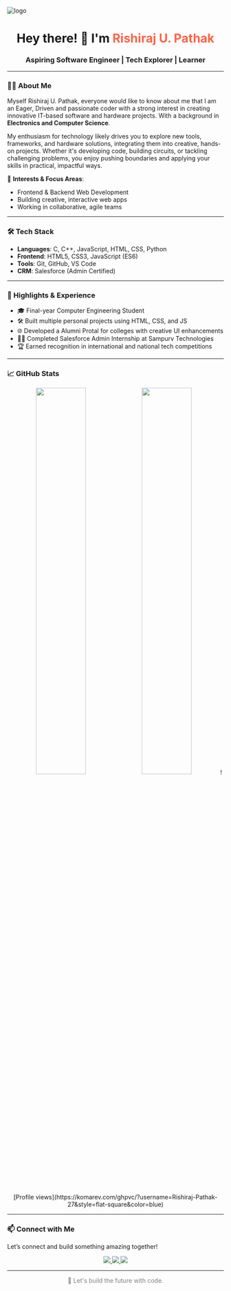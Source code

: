 ![logo](https://github.com/user-attachments/assets/98ec82e1-d46b-46fd-b0e4-c2d15b2d86da)


<h1 align="center">Hey there! 👋 I'm <span style="color:#ff6347">Rishiraj U. Pathak</span></h1>
<h3 align="center">Aspiring Software Engineer | Tech Explorer | Learner</h3>

---

### 🧑‍💻 About Me

Myself Rishiraj U. Pathak, everyone would like to know about me that I am an Eager, Driven and passionate coder with a strong interest in creating innovative IT-based software and hardware projects. With a background in **Electronics and Computer Science**. 

My enthusiasm for technology likely drives you to explore new tools, frameworks, and hardware solutions, integrating them into creative, hands-on projects. Whether it's developing code, building circuits, or tackling challenging problems, you enjoy pushing boundaries and applying your skills in practical, impactful ways.

🔧 **Interests & Focus Areas**:
- Frontend & Backend Web Development  
- Building creative, interactive web apps     
- Working in collaborative, agile teams

---

### 🛠️ Tech Stack

- **Languages**: C, C++, JavaScript, HTML, CSS, Python 
- **Frontend**: HTML5, CSS3, JavaScript (ES6) 
- **Tools**: Git, GitHub, VS Code  
- **CRM**: Salesforce (Admin Certified)  
  

---

### 🌟 Highlights & Experience

- 🎓 Final-year Computer Engineering Student  
- 🛠️ Built multiple personal projects using HTML, CSS, and JS  
- 🌐 Developed a Alumni Protal for colleges with creative UI enhancements  
- 🧑‍💼 Completed Salesforce Admin Internship at Sampurv Technologies  
- 🏆 Earned recognition in international and national tech competitions  

---

### 📈 GitHub Stats

<p align="center">
  <img src="https://github-readme-stats.vercel.app/api?username=RishirajPathak234&show_icons=true&theme=tokyonight" width="48%" />
  <img src="https://github-readme-streak-stats.herokuapp.com?user=RishirajPathak234&theme=github-dark" width="48%" />
  ![Profile views](https://komarev.com/ghpvc/?username=Rishiraj-Pathak-27&style=flat-square&color=blue)

  
</p>

---

### 📫 Connect with Me

Let’s connect and build something amazing together!

<p align="center">
  <a href="www.linkedin.com/in/
rishiraj-u-pathak" target="_blank">
    <img src="https://img.shields.io/badge/LinkedIn-blue?style=for-the-badge&logo=linkedin&logoColor=white"/>
  </a>
  <a href="mailto:rishirajraj124@gmail.com">
    <img src="https://img.shields.io/badge/Gmail-red?style=for-the-badge&logo=gmail&logoColor=white"/>
  </a>
  <a href="https://x.com/RishirajP06?t=z-5Fw9foso9Le3r4THAPlQ&s=09">
    <img src="https://img.shields.io/badge/Twitter-1DA1F2?style=for-the-badge&logo=twitter&logoColor=white"/>
  </a>
</p>

---


<p align="center" style="color:gray">🚀 Let's build the future with code.</p>
